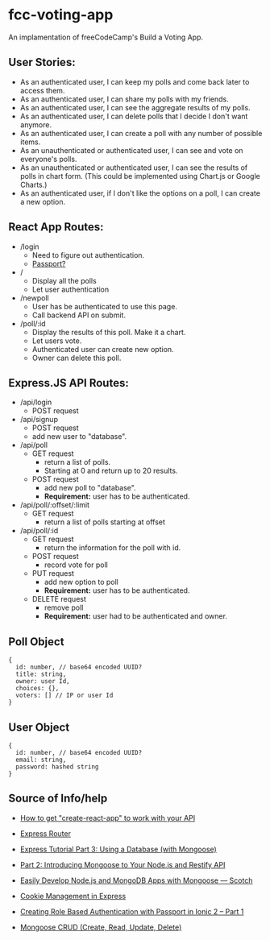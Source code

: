 # fcc-voting-app

An implamentation of freeCodeCamp's Build a Voting App.

## User Stories:

-   As an authenticated user, I can keep my polls and come back later to access them.
-   As an authenticated user, I can share my polls with my friends.
-   As an authenticated user, I can see the aggregate results of my polls.
-   As an authenticated user, I can delete polls that I decide I don't want anymore.
-   As an authenticated user, I can create a poll with any number of possible items.
-   As an unauthenticated or authenticated user, I can see and vote on everyone's polls.
-   As an unauthenticated or authenticated user, I can see the results of polls in chart form. (This could be implemented using Chart.js or Google Charts.)
-   As an authenticated user, if I don't like the options on a poll, I can create a new option.

## React App Routes:

-   /login
    -   Need to figure out authentication.
    -   [Passport?](http://passportjs.org/)
-   /
    -   Display all the polls
    -   Let user authentication
-   /newpoll
    -   User has be authenticated to use this page.
    -   Call backend API on submit.
-   /poll/:id
    -   Display the results of this poll. Make it a chart.
    -   Let users vote.
    -   Authenticated user can create new option.
    -   Owner can delete this poll.

## Express.JS API Routes:

-   /api/login
    -   POST request
-   /api/signup
    -   POST request
    -   add new user to "database".
-   /api/poll
    -   GET request
        -   return a list of polls.
        -   Starting at 0 and return up to 20 results.
    -   POST request
        -   add new poll to "database".
        -   **Requirement:** user has to be authenticated.
-   /api/poll/:offset/:limit
    -   GET request
        -   return a list of polls starting at offset
-   /api/poll/:id
    -   GET request
        -   return the information for the poll with id.
    -   POST request
        -   record vote for poll
    -   PUT request
        -   add new option to poll
        -   **Requirement:** user has to be authenticated.
    -   DELETE request
        -   remove poll
        -   **Requirement:** user had to be authenticated and owner.

## Poll Object

    {
      id: number, // base64 encoded UUID?
      title: string,
      owner: user Id,
      choices: {},
      voters: [] // IP or user Id
    }

## User Object

    {
      id: number, // base64 encoded UUID?
      email: string,
      password: hashed string
    }

## Source of Info/help

-   [How to get "create-react-app" to work with your API](https://www.fullstackreact.com/articles/using-create-react-app-with-a-server/)
-   [Express Router](http://www.syntaxsuccess.com/viewarticle/express-router)

-   [Express Tutorial Part 3: Using a Database (with Mongoose)](https://developer.mozilla.org/en-US/docs/Learn/Server-side/Express_Nodejs/mongoose)
-   [Part 2: Introducing Mongoose to Your Node.js and Restify API](https://www.mongodb.com/blog/post/part-2-introducing-mongoose-to-your-nodejs-and-restify-api)
-   [Easily Develop Node.js and MongoDB Apps with Mongoose ― Scotch](https://scotch.io/tutorials/using-mongoosejs-in-node-js-and-mongodb-applications)
-   [Cookie Management in Express](https://www.codementor.io/noddy/cookie-management-in-express-js-du107rmna)
-   [Creating Role Based Authentication with Passport in Ionic 2 – Part 1](https://www.joshmorony.com/creating-role-based-authentication-with-passport-in-ionic-2-part-1/)
-   [Mongoose CRUD (Create, Read, Update, Delete)](https://coursework.vschool.io/mongoose-crud/)
